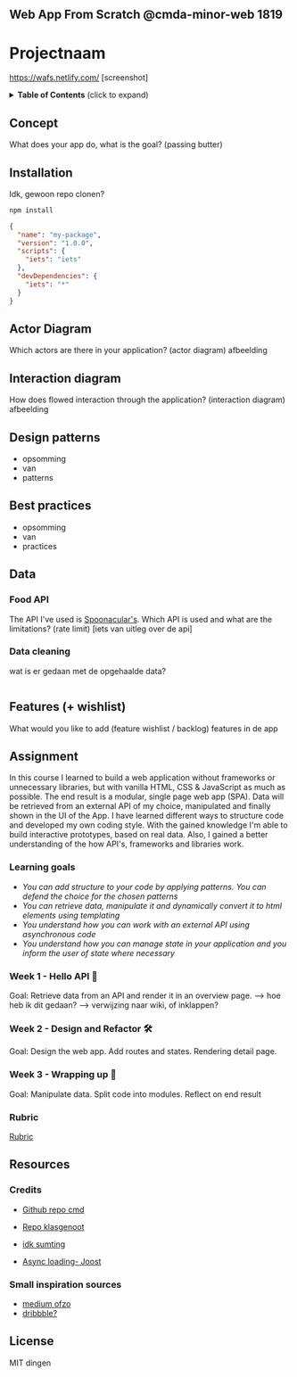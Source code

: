 ## Web App From Scratch @cmda-minor-web 1819

# Projectnaam

https://wafs.netlify.com/
[screenshot]

<details>
  <summary><strong>Table of Contents</strong> (click to expand)</summary>

<!-- toc -->

- [Concept](#Concept)
- [Installation](#Installation)
- [Actor diagram](#Actor diagram)
- [Interaction diagram](#Interaction diagram)
- [Design patterns](#interaction diagram)
- [Best practices](#best practices)
- [Data](#data)
- [Features](#features)
- [Assignment](#assignment)
- [Resources](#resources)

<!-- tocstop -->

</details>

## Concept

What does your app do, what is the goal? (passing butter)

## Installation

Idk, gewoon repo clonen?

```bash
npm install
```

```json
{
  "name": "my-package",
  "version": "1.0.0",
  "scripts": {
    "iets": "iets"
  },
  "devDependencies": {
    "iets": "*"
  }
}
```

## Actor Diagram

Which actors are there in your application? (actor diagram)
afbeelding

## Interaction diagram

How does flowed interaction through the application? (interaction diagram)
afbeelding

## Design patterns

- opsomming
- van
- patterns

## Best practices

- opsomming
- van
- practices

## Data

### Food API

The API I've used is [Spoonacular's](https://spoonacular.com/food-api/docs).
Which API is used and what are the limitations? (rate limit)
[iets van uitleg over de api]

### Data cleaning

wat is er gedaan met de opgehaalde data?

```js
```

## Features (+ wishlist)

What would you like to add (feature wishlist / backlog)
features in de app

## Assignment

In this course I learned to build a web application without frameworks or unnecessary libraries, but with vanilla HTML, CSS & JavaScript as much as possible. The end result is a modular, single page web app (SPA). Data will be retrieved from an external API of my choice, manipulated and finally shown in the UI of the App. I have learned different ways to structure code and developed my own coding style. With the gained knowledge I'm able to build interactive prototypes, based on real data. Also, I gained a better understanding of the how API's, frameworks and libraries work.

### Learning goals

- _You can add structure to your code by applying patterns. You can defend the choice for the chosen patterns_
- _You can retrieve data, manipulate it and dynamically convert it to html elements using templating_
- _You understand how you can work with an external API using asynchronous code_
- _You understand how you can manage state in your application and you inform the user of state where necessary_

### Week 1 - Hello API 🐒

Goal: Retrieve data from an API and render it in an overview page.
--> hoe heb ik dit gedaan? --> verwijzing naar wiki, of inklappen?

### Week 2 - Design and Refactor 🛠

Goal: Design the web app. Add routes and states. Rendering detail page.

### Week 3 - Wrapping up 🎁

Goal: Manipulate data. Split code into modules. Reflect on end result

### Rubric

[Rubric](https://docs.google.com/spreadsheets/d/e/2PACX-1vTjZGWGPC_RMvTMry8YW5XOM79GEIdgS7I5JlOe6OeeOUdmv7ok1s9jQhzojNE4AsyzgL-jJCbRj1LN/pubhtml?gid=0&single=true)

## Resources

### Credits

- [Github repo cmd](https://documentup.com/shelljs/)
- [Repo klasgenoot](https://github.com)
- [idk sumting](https://github.com/)

- [Async loading- Joost](https://codepen.io/collection/AyJdPK/)

### Small inspiration sources

- [medium ofzo](https://github.com)
- [dribbble?](https://github.com)

## License

MIT dingen
